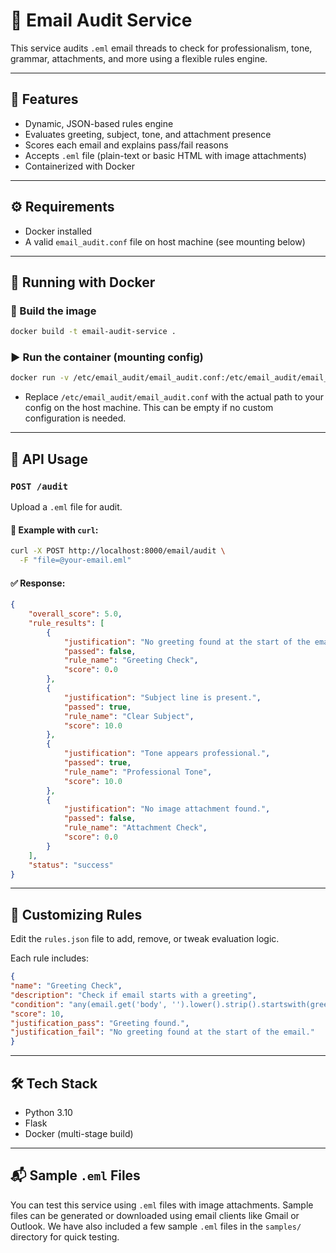 # 📧 Email Audit Service

This service audits `.eml` email threads to check for professionalism, tone, grammar, attachments, and more using a flexible rules engine.

---

## 🚀 Features

- Dynamic, JSON-based rules engine
- Evaluates greeting, subject, tone, and attachment presence
- Scores each email and explains pass/fail reasons
- Accepts `.eml` file (plain-text or basic HTML with image attachments)
- Containerized with Docker

---

## ⚙️ Requirements

- Docker installed
- A valid `email_audit.conf` file on host machine (see mounting below)

---

## 🐳 Running with Docker

### 🔨 Build the image

```bash
docker build -t email-audit-service .
```

### ▶️ Run the container (mounting config)

```bash
docker run -v /etc/email_audit/email_audit.conf:/etc/email_audit/email_audit.conf -p 8000:8000 email-audit-service
```

- Replace `/etc/email_audit/email_audit.conf` with the actual path to your config on the host machine. This can be empty if no custom configuration is needed.

---

## 🧪 API Usage

### `POST /audit`

Upload a `.eml` file for audit.

#### 🔁 Example with `curl`:
```bash
curl -X POST http://localhost:8000/email/audit \
  -F "file=@your-email.eml"
```

#### ✅ Response:
```json
{
    "overall_score": 5.0,
    "rule_results": [
        {
            "justification": "No greeting found at the start of the email.",
            "passed": false,
            "rule_name": "Greeting Check",
            "score": 0.0
        },
        {
            "justification": "Subject line is present.",
            "passed": true,
            "rule_name": "Clear Subject",
            "score": 10.0
        },
        {
            "justification": "Tone appears professional.",
            "passed": true,
            "rule_name": "Professional Tone",
            "score": 10.0
        },
        {
            "justification": "No image attachment found.",
            "passed": false,
            "rule_name": "Attachment Check",
            "score": 0.0
        }
    ],
    "status": "success"
}
```

---

## 🔧 Customizing Rules

Edit the `rules.json` file to add, remove, or tweak evaluation logic.

Each rule includes:

```json
{
"name": "Greeting Check",
"description": "Check if email starts with a greeting",
"condition": "any(email.get('body', '').lower().strip().startswith(greeting) for greeting in ['hello', 'hi', 'dear'])",
"score": 10,
"justification_pass": "Greeting found.",
"justification_fail": "No greeting found at the start of the email."
}
```

---

## 🛠 Tech Stack

- Python 3.10
- Flask
- Docker (multi-stage build)

---

## 📬 Sample `.eml` Files

You can test this service using `.eml` files with image attachments. Sample files can be generated or downloaded using email clients like Gmail or Outlook.
We have also included a few sample `.eml` files in the `samples/` directory for quick testing.
